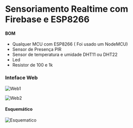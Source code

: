 # Sensoriamento Realtime com Firebase e ESP8266

#### BOM
* Qualquer MCU com ESP8266 ( Foi usado um NodeMCU)
* Sensor de Presença PIR
* Sensor de temperatura e umidade DHT11 ou DHT22
* Led 
* Resistor de 100 e 1k

### Inteface Web

![Web1](https://github.com/alvarowolfx/firebase-sensoriamento/blob/master/schematic/app1.png)

![Web2](https://github.com/alvarowolfx/firebase-sensoriamento/blob/master/schematic/app2.png)

#### Esquemático

![Esquematico](https://github.com/alvarowolfx/firebase-sensoriamento/blob/master/schematic/SensoriamentoFirebase.png)
